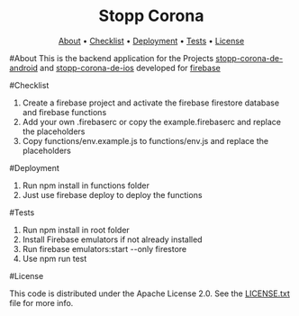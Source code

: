 <h1 align="center">
  <br>
  Stopp Corona
  <br>
</h1>



<p align="center">
  <a href="#about">About</a> •
  <a href="#checklist">Checklist</a> •
  <a href="#deployment">Deployment</a> •
  <a href="#tests">Tests</a> •
  <a href="#license">License</a>
</p>


#About
This is the backend application for the Projects  <a href="https://github.com/Mandarin-Medien/stopp-corona-de-android">stopp-corona-de-android</a> and  <a href="https://github.com/Mandarin-Medien/stopp-corona-de-ios">stopp-corona-de-ios</a> developed for  <a href="https://firebase.google.com/">firebase</a>

#Checklist

1. Create a firebase project and activate the firebase firestore database and firebase functions 
1. Add your own .firebaserc or copy the example.firebaserc and replace the placeholders
1. Copy functions/env.example.js to functions/env.js and replace the placeholders

#Deployment

1. Run npm install in functions folder 
1. Just use firebase deploy to deploy the functions

#Tests

1. Run npm install in root folder 
1. Install Firebase emulators if not already installed
1. Run firebase emulators:start --only firestore
1. Use npm run test

#License

This code is distributed under the Apache License 2.0. See the [LICENSE.txt](LICENSE.txt) file for more info.

